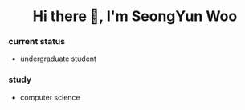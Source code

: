 <h1 align="center"> Hi there 👋, I'm SeongYun Woo </h1>
<!-- <p align="center">
  <img src="https://img.shields.io/badge/C-A8B9CC?style=flat-square&logo=C&logoColor=white"/></a>&nbsp
  <img src="https://img.shields.io/badge/C++-00599C?style=flat-square&logo=C%2B%2B&logoColor=white"/></a>&nbsp 
  <img src="https://img.shields.io/badge/Python-3766AB?style=flat-square&logo=Python&logoColor=white"/></a>&nbsp 
  <img src="https://img.shields.io/badge/Javascript-ffb13b?style=flat-square&logo=javascript&logoColor=white"/></a>&nbsp 
  </br>
  <img src="https://img.shields.io/badge/Next.js-000000?style=flat-square&logo=Next.js&logoColor=white"/></a>&nbsp 
</p> -->

<!-- [![Anurag's github stats](https://github-readme-stats.vercel.app/api?username=Woosyun)](https://github.com/anuraghazra/github-readme-stats) -->


### current status
- undergraduate student
### study
- computer science
